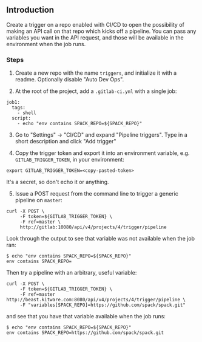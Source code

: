 
## Introduction

Create a trigger on a repo enabled with CI/CD to open the possibility of making an API call on that repo which kicks off a pipeline.  You can pass any variables you want in the API request, and those will be available in the environment when the job runs.

### Steps

1. Create a new repo with the name `triggers`, and initialize it with a readme.  Optionally disable "Auto Dev Ops".

2. At the root of the project, add a `.gitlab-ci.yml` with a single job:

```
job1:
  tags:
    - shell
  script:
    - echo "env contains SPACK_REPO=${SPACK_REPO}"
```

3. Go to "Settings" -> "CI/CD" and expand "Pipeline triggers".  Type in a short description and click "Add trigger"

4. Copy the trigger token and export it into an environment variable, e.g. `GITLAB_TRIGGER_TOKEN`, in your environment:

```
export GITLAB_TRIGGER_TOKEN=<copy-pasted-token>
```

It's a secret, so don't echo it or anything.

5. Issue a POST request from the command line to trigger a generic pipeline on `master`:

```
curl -X POST \
     -F token=${GITLAB_TRIGGER_TOKEN} \
     -F ref=master \
     http://gitlab:10080/api/v4/projects/4/trigger/pipeline
```

Look through the output to see that variable was not available when the job ran:

```
$ echo "env contains SPACK_REPO=${SPACK_REPO}"
env contains SPACK_REPO=
```

Then try a pipeline with an arbitrary, useful variable:

```
curl -X POST \
     -F token=${GITLAB_TRIGGER_TOKEN} \
     -F ref=master http://beast.kitware.com:8080/api/v4/projects/4/trigger/pipeline \
     -F "variables[SPACK_REPO]=https://github.com/spack/spack.git"
```

and see that you have that variable available when the job runs:

```
$ echo "env contains SPACK_REPO=${SPACK_REPO}"
env contains SPACK_REPO=https://github.com/spack/spack.git
```

